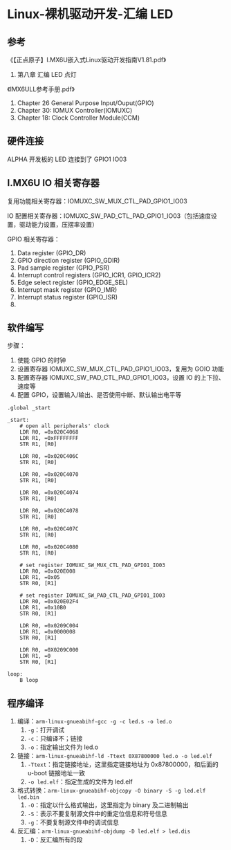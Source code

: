 # Linux-裸机驱动开发-汇编 LED

## 参考

《【正点原子】I.MX6U嵌入式Linux驱动开发指南V1.81.pdf》

1. 第八章 汇编 LED 点灯

《IMX6ULL参考手册.pdf》

1. Chapter 26 General Purpose Input/Ouput(GPIO)
2. Chapter 30: IOMUX  Controller(IOMUXC)
3. Chapter 18: Clock Controller Module(CCM)

## 硬件连接

ALPHA 开发板的 LED 连接到了 GPIO1 IO03

## I.MX6U IO 相关寄存器

复用功能相关寄存器：IOMUXC_SW_MUX_CTL_PAD_GPIO1_IO03

IO 配置相关寄存器：IOMUXC_SW_PAD_CTL_PAD_GPIO1_IO03（包括速度设置，驱动能力设置，压摆率设置）

GPIO 相关寄存器：

1. Data register (GPIO_DR)
2. GPIO direction register (GPIO_GDIR)
3. Pad sample register (GPIO_PSR)
4. Interrupt control registers (GPIO_ICR1, GPIO_ICR2)
5. Edge select register (GPIO_EDGE_SEL)
6. Interrupt mask register (GPIO_IMR)
7. Interrupt status register (GPIO_ISR)
8. 



## 软件编写

步骤：

1. 使能 GPIO 的时钟
2. 设置寄存器 IOMUXC_SW_MUX_CTL_PAD_GPIO1_IO03，复用为 GOIO 功能
3. 配置寄存器 IOMUXC_SW_PAD_CTL_PAD_GPIO1_IO03，设置 IO 的上下拉、速度等
4. 配置 GPIO，设置输入/输出、是否使用中断、默认输出电平等

```assembly
.global _start

_start:
    # open all peripherals' clock
    LDR R0, =0x020C4068
    LDR R1, =0xFFFFFFFF
    STR R1, [R0]

    LDR R0, =0x020C406C
    STR R1, [R0]

    LDR R0, =0x020C4070
    STR R1, [R0]

    LDR R0, =0x020C4074
    STR R1, [R0]

    LDR R0, =0x020C4078
    STR R1, [R0]

    LDR R0, =0x020C407C
    STR R1, [R0]

    LDR R0, =0x020C4080
    STR R1, [R0]

    # set register IOMUXC_SW_MUX_CTL_PAD_GPIO1_IO03
    LDR R0, =0x020E008
    LDR R1, =0x05
    STR R0, [R1]

    # set register IOMUXC_SW_PAD_CTL_PAD_GPIO1_IO03
    LDR R0, =0x020E02F4
    LDR R1, =0x10B0
    STR R0, [R1]

    LDR R0, =0x0209C004
    LDR R1, =0x0000008
    STR R0, [R1]

    LDR R0, =0X0209C000
    LDR R1, =0
    STR R0, [R1]

loop:
    B loop
```

## 程序编译

1. 编译：`arm-linux-gnueabihf-gcc -g -c led.s -o led.o`
   1. `-g`：打开调试
   2. `-c`：只编译不；链接
   3. `-o`：指定输出文件为 led.o
2. 链接：`arm-linux-gnueabihf-ld -Ttext 0X87800000 led.o -o led.elf`
   1. `-Ttext`：指定链接地址，这里指定链接地址为 0x87800000，和后面的 u-boot 链接地址一致
   2. `-o led.elf`：指定生成的文件为 led.elf
3. 格式转换：`arm-linux-gnueabihf-objcopy -O binary -S -g led.elf led.bin`
   1. `-O`：指定以什么格式输出，这里指定为 binary 及二进制输出
   2. `-S`：表示不要复制源文件中的重定位信息和符号信息  
   3. `-g`：不要复制源文件中的调试信息
4. 反汇编：`arm-linux-gnueabihf-objdump -D led.elf > led.dis`
   1. `-D`：反汇编所有的段  
